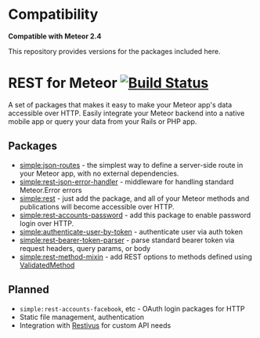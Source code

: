 # Compatibility

**Compatible with Meteor 2.4**

This repository provides versions for the packages included here.

# REST for Meteor [![Build Status](https://travis-ci.org/meteor-compat/meteor-rest.svg)](https://travis-ci.org/meteor-compat/meteor-rest)

A set of packages that makes it easy to make your Meteor app's data accessible over HTTP. Easily integrate your Meteor backend into a native mobile app or query your data from your Rails or PHP app.

## Packages

- [simple:json-routes](https://github.com/meteor-compat/meteor-rest/tree/master/packages/json-routes) - the simplest way to define a server-side route in your Meteor app, with no external dependencies.
- [simple:rest-json-error-handler](https://github.com/meteor-compat/meteor-rest/blob/master/packages/rest-json-error-handler/README.md) - middleware for handling standard Meteor.Error errors
- [simple:rest](https://github.com/meteor-compat/meteor-rest/blob/master/packages/rest/README.md) - just add the package, and all of your Meteor methods and publications will become accessible over HTTP.
- [simple:rest-accounts-password](https://github.com/meteor-compat/meteor-rest/blob/master/packages/rest-accounts-password/README.md) - add this package to enable password login over HTTP.
- [simple:authenticate-user-by-token](https://github.com/meteor-compat/meteor-rest/blob/master/packages/authenticate-user-by-token/README.md) - authenticate user via auth token
- [simple:rest-bearer-token-parser](https://github.com/meteor-compat/meteor-rest/blob/master/packages/rest-bearer-token-parser/README.md) - parse standard bearer token via request headers, query params, or body
- [simple:rest-method-mixin](https://github.com/meteor-compat/meteor-rest/blob/master/packages/rest-method-mixin/README.md) - add REST options to methods defined using [ValidatedMethod](https://github.com/meteor/validated-method)

## Planned

- `simple:rest-accounts-facebook`, etc - OAuth login packages for HTTP
- Static file management, authentication
- Integration with [Restivus](https://github.com/kahmali/meteor-restivus) for custom API needs

